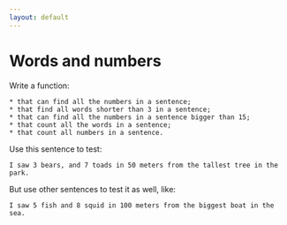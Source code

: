 ```yaml
---
layout: default
---
```


# Words and numbers

Write a function:

    * that can find all the numbers in a sentence;
    * that find all words shorter than 3 in a sentence;
    * that can find all the numbers in a sentence bigger than 15;
    * that count all the words in a sentence;
    * that count all numbers in a sentence.

Use this sentence to test:    

`I saw 3 bears, and 7 toads in 50 meters from the tallest tree in the park.`

But use other sentences to test it as well, like:

`I saw 5 fish and 8 squid in 100 meters from the biggest boat in the sea.`
